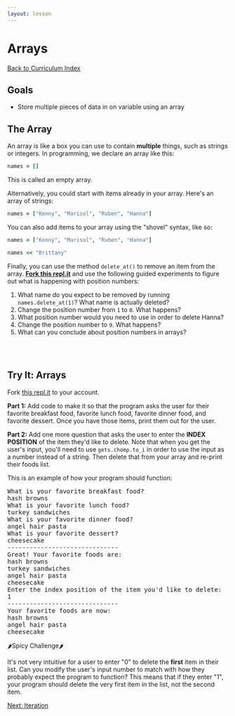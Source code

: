 ```yaml
---
layout: lesson
---
```


# Arrays

<a href="../">Back to Curriculum Index</a>

## Goals

- Store multiple pieces of data in on variable using an array

## The Array

An array is like a box you can use to contain **multiple** things, such as strings or integers. In programming, we declare an array like this:

```ruby
names = []
```

This is called an empty array.

Alternatively, you could start with items already in your array. Here's an array of strings:

```ruby
names = ["Kenny", "Marisol", "Ruben", "Hanna"]
```
<!-- <iframe height="400px" width="100%" src="https://repl.it/@turingschool/Arrays?lite=true" scrolling="no" frameborder="no" allowtransparency="true" allowfullscreen="true" sandbox="allow-forms allow-pointer-lock allow-popups allow-same-origin allow-scripts allow-modals"></iframe> -->

You can also add items to your array using the "shovel" syntax, like so:

```ruby
names = ["Kenny", "Marisol", "Ruben", "Hanna"]

names << "Brittany"
```
<!-- <iframe height="400px" width="100%" src="https://repl.it/@turingschool/Arrays-Shovel?lite=true" scrolling="no" frameborder="no" allowtransparency="true" allowfullscreen="true" sandbox="allow-forms allow-pointer-lock allow-popups allow-same-origin allow-scripts allow-modals"></iframe> -->

Finally, you can use the method `delete_at()` to remove an item from the array. **[Fork this repl.it](https://replit.com/@turingschool/Arrays-Delete-At#main.rb)** and use the following guided experiments to figure out what is happening with position numbers:

1. What name do you expect to be removed by running `names.delete_at(1)`? What name is actually deleted?
2. Change the position number from `1` to `0`. What happens?
3. What position number would you need to use in order to delete Hanna?
4. Change the position number to `9`. What happens?
5. What can you conclude about position numbers in arrays?
<br>
<br>

<!-- <iframe height="400px" width="100%" src="https://repl.it/@turingschool/Arrays-Delete-At?lite=true" scrolling="no" frameborder="no" allowtransparency="true" allowfullscreen="true" sandbox="allow-forms allow-pointer-lock allow-popups allow-same-origin allow-scripts allow-modals"></iframe> -->

<div class="try-it-new">
  <h2>Try It: Arrays</h2>
  <p>Fork <a target="blank" href="https://repl.it/@turingschool/Favorite-Foods">this repl.it</a> to your account. </p>
  <p><b>Part 1:</b> Add code to make it so that the program asks the user for their favorite breakfast food, favorite lunch food, favorite dinner food, and favorite dessert. Once you have those items, print them out for the user.</p>
  <p><b>Part 2:</b> Add one more question that asks the user to enter the <b>INDEX POSITION</b> of the item they'd like to delete. Note that when you get the user's input, you'll need to use <code>gets.chomp.to_i</code> in order to use the input as a number instead of a string. Then delete that from your array and re-print their foods list.</p>
  <p>This is an example of how your program should function:</p>
  <pre>What is your favorite breakfast food?
hash browns
What is your favorite lunch food?
turkey sandwiches
What is your favorite dinner food?
angel hair pasta
What is your favorite dessert?
cheesecake
------------------------------
Great! Your favorite foods are:
hash browns
turkey sandwiches
angel hair pasta
cheesecake
Enter the index position of the item you'd like to delete:
1
------------------------------
Your favorite foods are now:
hash browns
angel hair pasta
cheesecake</pre>

  <div class="spicy-container">
    <p class="spicy-click">🌶Spicy Challenge🌶</p>
    <div class="spicy-toggle">
    <p>It's not very intuitive for a user to enter "0" to delete the <b>first</b> item in their list. Can you modify the user's input number to match with how they probably expect the program to function? This means that if they enter "1", your program should delete the very first item in the list, not the second item.</p>
    </div>
  </div>
</div>

<a href="../iteration">Next: Iteration</a>
